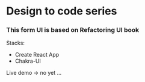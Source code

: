 # Design to code series

### This form UI is based on Refactoring UI book

Stacks:

- Create React App
- Chakra-UI

Live demo -> no yet ...
